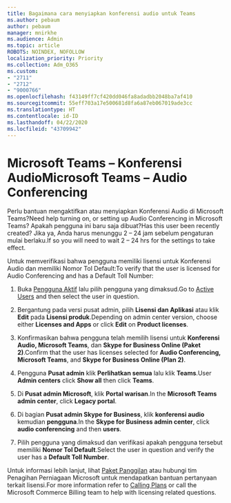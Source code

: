 ```yaml
---
title: Bagaimana cara menyiapkan konferensi audio untuk Teams
ms.author: pebaum
author: pebaum
manager: mnirkhe
ms.audience: Admin
ms.topic: article
ROBOTS: NOINDEX, NOFOLLOW
localization_priority: Priority
ms.collection: Adm_O365
ms.custom:
- "2711"
- "2712"
- "9000766"
ms.openlocfilehash: f43149ff7cf420dd046fa8adadbb2048ba7af410
ms.sourcegitcommit: 55eff703a17e500681d8fa6a87eb067019ade3cc
ms.translationtype: HT
ms.contentlocale: id-ID
ms.lasthandoff: 04/22/2020
ms.locfileid: "43709942"
---
```

# <a name="microsoft-teams--audio-conferencing"></a><span data-ttu-id="975e1-102">Microsoft Teams – Konferensi Audio</span><span class="sxs-lookup"><span data-stu-id="975e1-102">Microsoft Teams – Audio Conferencing</span></span>

<span data-ttu-id="975e1-103">Perlu bantuan mengaktifkan atau menyiapkan Konferensi Audio di Microsoft Teams?</span><span class="sxs-lookup"><span data-stu-id="975e1-103">Need help turning on, or setting up Audio Conferencing in Microsoft Teams?</span></span> <span data-ttu-id="975e1-104">Apakah pengguna ini baru saja dibuat?</span><span class="sxs-lookup"><span data-stu-id="975e1-104">Has this user been recently created?</span></span>  <span data-ttu-id="975e1-105">Jika ya, Anda harus menunggu 2 – 24 jam sebelum pengaturan mulai berlaku.</span><span class="sxs-lookup"><span data-stu-id="975e1-105">If so you will need to wait 2 – 24 hrs for the settings to take effect.</span></span>

<span data-ttu-id="975e1-106">Untuk memverifikasi bahwa pengguna memiliki lisensi untuk Konferensi Audio dan memiliki Nomor Tol Default:</span><span class="sxs-lookup"><span data-stu-id="975e1-106">To verify that the user is licensed for Audio Conferencing and has a Default Toll Number:</span></span>

1. <span data-ttu-id="975e1-107">Buka [Pengguna Aktif](https://admin.microsoft.com/Adminportal/Home?source=applauncher#/users) lalu pilih pengguna yang dimaksud.</span><span class="sxs-lookup"><span data-stu-id="975e1-107">Go to [Active Users](https://admin.microsoft.com/Adminportal/Home?source=applauncher#/users) and then select the user in question.</span></span>

2. <span data-ttu-id="975e1-108">Bergantung pada versi pusat admin, pilih **Lisensi dan Aplikasi** atau klik **Edit** pada **Lisensi produk**.</span><span class="sxs-lookup"><span data-stu-id="975e1-108">Depending on admin center version, choose either **Licenses and Apps** or click **Edit** on **Product licenses**.</span></span>

3. <span data-ttu-id="975e1-109">Konfirmasikan bahwa pengguna telah memilih lisensi untuk **Konferensi Audio, Microsoft Teams**, dan **Skype for Business Online (Paket 2)**.</span><span class="sxs-lookup"><span data-stu-id="975e1-109">Confirm that the user has licenses selected for **Audio Conferencing, Microsoft Teams**, and **Skype for Business Online (Plan 2)**.</span></span>

4. <span data-ttu-id="975e1-110">Pengguna **Pusat admin** klik **Perlihatkan semua** lalu klik **Teams**.</span><span class="sxs-lookup"><span data-stu-id="975e1-110">User **Admin centers** click **Show all** then click **Teams**.</span></span>

5. <span data-ttu-id="975e1-111">Di **Pusat admin Microsoft**, klik **Portal warisan**.</span><span class="sxs-lookup"><span data-stu-id="975e1-111">In the **Microsoft Teams admin center**, click **Legacy portal**.</span></span>

6. <span data-ttu-id="975e1-112">Di bagian **Pusat admin Skype for Business**, klik **konferensi audio** kemudian **pengguna**.</span><span class="sxs-lookup"><span data-stu-id="975e1-112">In the **Skype for Business admin center**, click **audio conferencing** and then **users**.</span></span>

7. <span data-ttu-id="975e1-113">Pilih pengguna yang dimaksud dan verifikasi apakah pengguna tersebut memiliki **Nomor Tol Default**.</span><span class="sxs-lookup"><span data-stu-id="975e1-113">Select the user in question and verify the user has a **Default Toll Number**.</span></span>

<span data-ttu-id="975e1-114">Untuk informasi lebih lanjut, lihat [Paket Panggilan](https://docs.microsoft.com/microsoftteams/calling-plans-for-office-365) atau hubungi tim Penagihan Perniagaan Microsoft untuk mendapatkan bantuan pertanyaan terkait lisensi.</span><span class="sxs-lookup"><span data-stu-id="975e1-114">For more information refer to [Calling Plans](https://docs.microsoft.com/microsoftteams/calling-plans-for-office-365) or call the Microsoft Commerce Billing team to help with licensing related questions.</span></span>
